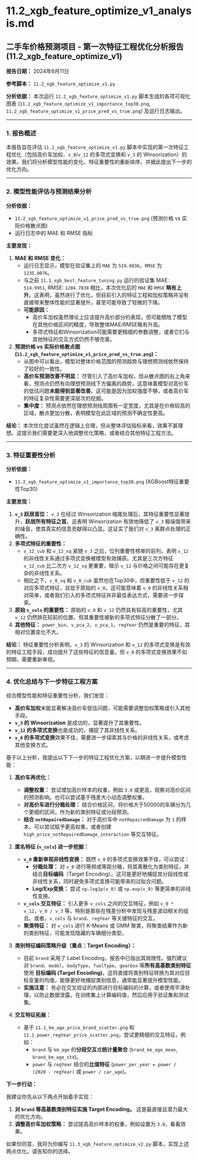 # 11.2_xgb_feature_optimize_v1_analysis.md

## 二手车价格预测项目 - 第一次特征工程优化分析报告 (11.2_xgb_feature_optimize_v1)

**报告日期：** 2024年6月11日

**参考脚本：** `11.2_xgb_feature_optimize_v1.py`

**分析依据：** 本次运行 `11.2_xgb_feature_optimize_v1.py` 脚本生成的各项可视化图表 (`11.2_xgb_feature_optimize_v1_importance_top30.png`, `11.2_xgb_feature_optimize_v1_price_pred_vs_true.png`) 及运行日志输出。

---

### 1. 报告概述

本报告旨在评估 `11.2_xgb_feature_optimize_v1.py` 脚本中实现的第一次特征工程优化（包括高价车加权、`v_0`/`v_12` 的多项式变换和 `v_3` 的 Winsorization）的效果。我们将分析模型性能的变化、特征重要性的重新排序，并据此提出下一步的优化方向。

---

### 2. 模型性能评估与预测结果分析

**分析依据：**
- `11.2_xgb_feature_optimize_v1_price_pred_vs_true.png` (预测价格 vs 实际价格散点图)
- 运行日志中的 MAE 和 RMSE 指标

**主要发现：**

1.  **MAE 和 RMSE 变化：**
    *   运行日志显示，模型在验证集上的 `MAE` 为 `519.8836`，`RMSE` 为 `1235.0076`。
    *   与之前 `11.1_xgb_best_feature_tuning.py` 运行的验证集 MAE: `514.9951`, RMSE: `1204.7838` 相比，本次优化后的 `MAE` 和 `RMSE` **略有上升**。这表明，虽然进行了优化，但目前引入的特征工程和加权策略并没有直接带来整体性能的显著提升，甚至可能导致了轻微的下降。
    *   **可能原因：**
        *   高价车加权虽然理论上应该提升高价部分的表现，但可能牺牲了模型在其他价格区间的精度，导致整体MAE/RMSE略有升高。
        *   多项式特征和Winsorization可能需要更精细的参数调整，或者它们与其他特征的交互方式仍然不够完善。
2.  **预测价格 vs 实际价格散点图 (`11.2_xgb_feature_optimize_v1_price_pred_vs_true.png`)：**
    *   从图中可以看出，模型对整体价格范围的预测趋势与理想预测线依然保持了较好的一致性。
    *   **高价车预测改善不明显：** 尽管引入了高价车加权，但从散点图的右上角来看，预测点仍然有向理想预测线下方偏离的趋势，这意味着模型对高价车的低估问题**未能得到显著改善**。这可能是因为加权强度不够，或者高价车的特征复杂性需要更深层次的挖掘。
    *   **集中度：** 预测点依然在理想预测线周围有一定宽度，尤其是在价格较高的区域，散点更加分散，表明模型在此区域的预测不确定性更高。

**结论：**
本次优化尝试虽然在逻辑上合理，但从整体评估指标来看，效果不甚理想。这提示我们需要更深入地调整优化策略，或者结合其他特征工程方法。

---

### 3. 特征重要性分析

**分析依据：**
- `11.2_xgb_feature_optimize_v1_importance_top30.png` (XGBoost特征重要性Top30)

**主要发现：**

1.  **`v_3` 跃居首位：** `v_3` 在经过 Winsorization 缩尾处理后，其特征重要性显著提升，**跃居所有特征之首**。这表明 Winsorization 有效地降低了 `v_3` 极端值带来的噪音，使其真实的信息贡献得以凸显。这证实了我们对 `v_3` 离群点处理的正确性。
2.  **多项式特征的重要性：**
    *   `v_12_cub` 和 `v_12_sq` 紧随 `v_3` 之后，位列重要性榜单的前列，表明 `v_12` 的非线性关系通过多项式变换被模型有效捕获。尤其是三次方特征 `v_12_cub` 比二次方 `v_12_sq` 更重要，暗示 `v_12` 与价格之间可能存在更复杂的非线性关系。
    *   相比之下，`v_0_sq` 和 `v_0_cub` 虽然也在Top30中，但重要性低于 `v_12` 的对应多项式特征，且低于原始的 `v_0`。这可能意味着 `v_0` 的非线性关系相对简单，或者我们引入的多项式特征并非最佳表达方式，需要进一步探索。
3.  **原始 `v_cols` 的重要性：** 原始的 `v_0` 和 `v_12` 仍然具有较高的重要性，尤其 `v_12` 仍然排在较前的位置，但其重要性被新的多项式特征分散了一部分。
4.  **其他特征：** `power_bin`、`v_pca_2`、`v_pca_1`、`regYear` 仍然是重要的特征，其相对位置变化不大。

**结论：**
特征重要性分析表明，`v_3` 的 Winsorization 和 `v_12` 的多项式变换是有效的特征工程手段，成功提升了这些特征的信息量。但 `v_0` 的多项式变换效果不如预期，需要重新审视。

---

### 4. 优化总结与下一步特征工程方案

综合模型性能和特征重要性分析，我们发现：
- **高价车加权**未能显著解决高价车低估问题，可能需要调整加权策略或引入其他手段。
- **`v_3` 的 Winsorization** 是成功的，显著提升了其重要性。
- **`v_12` 的多项式变换**也是成功的，捕捉了其非线性关系。
- **`v_0` 的多项式变换**效果不佳，需要进一步探索其与价格的非线性关系，或考虑其他变换方式。

基于以上分析，我提出以下下一步的特征工程优化方案，以期进一步提升模型性能：

1.  **高价车再优化：**
    *   **调整权重：** 尝试增加高价样本的权重，例如 `3.0` 或更高，观察对高价区间的预测影响。也可以尝试基于残差大小动态调整权重。
    *   **对高价车进行分箱处理：** 结合价格区间，将价格大于50000的车辆分为几个更细的区间，作为新的类别特征或分段预测。
    *   **结合 `notRepairedDamage`：** 对于高价车中 `notRepairedDamage` 为 `1` 的样本，可以尝试赋予更高权重，或者创建 `high_price_notRepairedDamage_interaction` 等交互特征。

2.  **匿名特征 (`v_cols`) 进一步挖掘：**
    *   **`v_0` 重新审视非线性变换：** 既然 `v_0` 的多项式变换效果不佳，可以尝试：
        *   **分箱处理：** 对 `v_0` 进行等频或等距分箱，将其离散化为类别特征，并结合**目标编码**（Target Encoding）。这可能更好地捕捉其分段线性或非线性关系，同时避免多项式变换可能带来的过拟合问题。
        *   **Log/Exp变换：** 尝试 `np.log1p(v_0)` 或 `np.exp(v_0)` 等更简单的非线性变换。
    *   **`v_cols` 交互特征：** 引入更多 `v_cols` 之间的交互特征，例如 `v_0 * v_12`，`v_0 / v_3` 等，特别是那些在残差分析中发现与残差波动相关的组合。或者，`v_cols` 与 `brand`、`regYear` 等关键特征的交互。
    *   **聚类特征：** 对 `v_cols` 进行 K-Means 或 GMM 聚类，将聚类结果作为新的类别特征，可能发现隐藏的车辆细分类型。

3.  **类别特征编码策略升级（重点：Target Encoding）：**
    *   目前 `brand` 采用了 Label Encoding，报告中已指出其局限性。强烈建议对 `brand`、`model`、`bodyType`、`fuelType`、`gearbox` 等**所有高基数类别特征**使用 **目标编码 (Target Encoding)**。这将直接将类别特征转换为其对应目标变量的均值，能够更好地捕捉类别信息，通常能显著提升模型性能。
    *   **实施注意：** 务必在交叉验证的内部进行目标编码的计算，或者使用平滑处理，以防止数据泄露。在训练集上计算编码值，然后应用于验证集和测试集。

4.  **交互特征拓展：**
    *   基于 `11.1_km_age_price_brand_scatter.png` 和 `11.1_power_regYear_price_scatter.png`，尝试更精细的交互特征，例如：
        *   `brand` 与 `km_age` 的**分段交互**或**统计量聚合** (`brand_km_age_mean`, `brand_km_age_std`)。
        *   `power` 与 `regYear` 结合的**比值特征** (`power_per_year = power / (2020 - regYear)` 或 `power / car_age`)。

**下一步行动：**

我建议你先从以下两点开始着手实现：
1.  **对 `brand` 等高基数类别特征实施 Target Encoding。** 这是最直接且潜力最大的优化方向。
2.  **调整高价车加权策略：** 尝试提高高价样本的权重，例如设置为 `3.0`，看看效果。

如果你同意，我将为你编写 `11.3_xgb_feature_optimize_v2.py` 脚本，实现上述两点优化。请告知你的选择。 